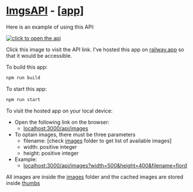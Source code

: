 # [ImgsAPI](https://github.com/anazhmetdin/ImgsAPI) - [[app]](https://imgsapi.up.railway.app/)

Here is an example of using this API:

[![click to open the api](https://imgsapi.up.railway.app/api/images?width=400&height=400&filename=fjord)](https://imgsapi.up.railway.app/api/images?width=400&height=400&filename=fjord)

Click this image to visit the API link. I've hosted this app on [railway.app](https://railway.app) so that it would be accessible.

To build this app:

```bash
npm run build
```

To start this app:

```bash
npm run start
```

To visit the hosted app on your local device:

* Open the following link on the browser:
  * [localhost:3000/api/images](localhost:3000/api/images)
* To optain images, there must be three parameters
  * filename: [check [images](https://github.com/anazhmetdin/ImgsAPI/tree/main/images) folder to get list of available images]
  * width: positive integer
  * height: positive integer
* Example:
  * [localhost:3000/api/images?width=500&amp;height=400&amp;filename=fjord](localhost:3000/api/images?width=500&height=400&filename=fjord)

All images are inside the [images](https://github.com/anazhmetdin/ImgsAPI/tree/main/images) folder and the cached images are stored inside [thumbs](https://github.com/anazhmetdin/ImgsAPI/tree/main/thumbs)
